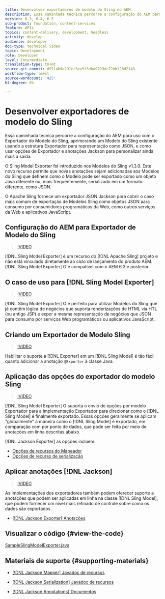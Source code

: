 ```yaml
---
title: Desenvolver exportadores de modelo do Sling no AEM
description: Essa caminhada técnica percorre a configuração do AEM para uso com o Exportador do Modelo do Sling, aprimorando um Modelo do Sling existente usando a estrutura Exportador para representação como JSON, e como usar opções de Exportador e anotações Jackson para personalizar ainda mais a saída.
version: 6.3, 6.4, 6.5
sub-product: foundation, content-services
feature: APIs
topics: content-delivery, development, headless
activity: develop
audience: developer
doc-type: technical video
topic: Development
role: Developer
level: Intermediate
translation-type: tm+mt
source-git-commit: d9714b9a291ec3ee5f3dba9723de72bb120d2149
workflow-type: tm+mt
source-wordcount: '425'
ht-degree: 0%

---
```



# Desenvolver exportadores de modelo do Sling

Essa caminhada técnica percorre a configuração do AEM para uso com o Exportador do Modelo do Sling, aprimorando um Modelo do Sling existente usando a estrutura Exportador para representação como JSON, e como usar opções de Exportador e anotações Jackson para personalizar ainda mais a saída.

O Sling Model Exporter foi introduzido nos Modelos do Sling v1.3.0. Este novo recurso permite que novas anotações sejam adicionadas aos Modelos do Sling que definem como o Modelo pode ser exportado como um objeto Java diferente ou, mais frequentemente, serializado em um formato diferente, como JSON.

O Apache Sling fornece um exportador JSON Jackson para cobrir o caso mais comum de exportação de Modelos Sling como objetos JSON para consumo por consumidores programáticos da Web, como outros serviços da Web e aplicativos JavaScript.

## Configuração do AEM para Exportador de Modelo do Sling

>[!VIDEO](https://video.tv.adobe.com/v/16862/?quality=12&learn=on)

[!DNL Sling Model Exporter] é um recurso do  [!DNL Apache Sling] projeto e não está vinculado diretamente ao ciclo de lançamento do produto AEM. [!DNL Sling Model Exporter] O é compatível com o AEM 6.3 e posterior.

## O caso de uso para [!DNL Sling Model Exporter]

>[!VIDEO](https://video.tv.adobe.com/v/16863/?quality=12&learn=on)

[!DNL Sling Model Exporter] O é perfeito para utilizar Modelos do Sling que já contêm lógica de negócios que suporta renderizações de HTML via HTL (ou antigo JSP) e expor a mesma representação de negócios que JSON para consumo por serviços Web programáticos ou aplicativos JavaScript.

## Criando um Exportador de Modelo Sling

>[!VIDEO](https://video.tv.adobe.com/v/16864/?quality=12&learn=on)

Habilitar o suporte a [!DNL Exporter] em um [!DNL Sling Model] é tão fácil quanto adicionar a anotação `@Exporter` à classe Java.

## Aplicação das opções do exportador do modelo Sling

>[!VIDEO](https://video.tv.adobe.com/v/16865/?quality=12&learn=on)

[!DNL Sling Model Exporter] O suporta o envio de opções por modelo Exportador para a implementação Exportador para direcionar como o  [!DNL Sling Model] é finalmente exportado. Essas opções geralmente se aplicam &quot;globalmente&quot; à maneira como o [!DNL Sling Model] é exportado, em comparação com por ponto de dados, que pode ser feito por meio de anotações em linha descritas abaixo.

[!DNL Jackson Exporter] as opções incluem:

* [Opções de recursos do Mapeador](https://static.javadoc.io/com.fasterxml.jackson.core/jackson-databind/2.8.5/com/fasterxml/jackson/databind/MapperFeature.html)
* [Opções de recurso de serialização](https://static.javadoc.io/com.fasterxml.jackson.core/jackson-databind/2.8.5/com/fasterxml/jackson/databind/SerializationFeature.html)

## Aplicar anotações [!DNL Jackson]

>[!VIDEO](https://video.tv.adobe.com/v/16866/?quality=12&learn=on)

As implementações dos exportadores também podem oferecer suporte a anotações que podem ser aplicadas em linha na classe [!DNL Sling Model], que podem fornecer um nível mais refinado de controle sobre como os dados são exportados.

* [[!DNL Jackson Exporter] Anotações](https://github.com/FasterXML/jackson-annotations/wiki/Jackson-Annotations)

## Visualizar o código {#view-the-code}

[SampleSlingModelExporter.java](https://github.com/Adobe-Consulting-Services/acs-aem-samples/blob/master/core/src/main/java/com/adobe/acs/samples/models/SampleSlingModelExporter.java)

## Materiais de suporte {#supporting-materials}

* [[!DNL Jackson Mapper] Javadoc de recursos](https://static.javadoc.io/com.fasterxml.jackson.core/jackson-databind/2.8.5/com/fasterxml/jackson/databind/MapperFeature.html)
* [[!DNL Jackson Serialization] Javadoc de recursos](https://static.javadoc.io/com.fasterxml.jackson.core/jackson-databind/2.8.5/com/fasterxml/jackson/databind/SerializationFeature.html)

* [[!DNL Jackson Annotations] Documentos](https://github.com/FasterXML/jackson-annotations/wiki/Jackson-Annotations)
